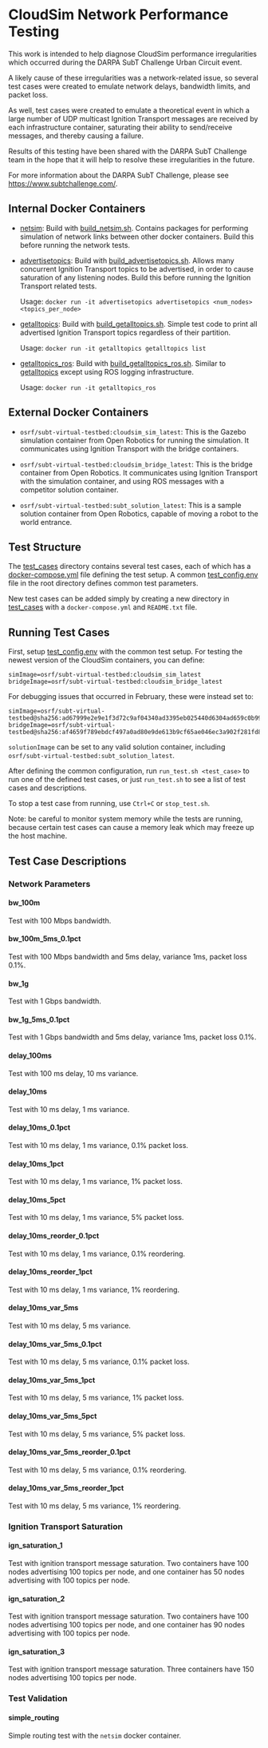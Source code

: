 # CloudSim Network Performance Testing

This work is intended to help diagnose CloudSim performance irregularities
which occurred during the DARPA SubT Challenge Urban Circuit event.

A likely cause of these irregularities was a network-related issue, so
several test cases were created to emulate network delays, bandwidth limits,
and packet loss. 

As well, test cases were created to emulate a theoretical event in which 
a large number of UDP multicast Ignition Transport messages are received by
each infrastructure container, saturating their ability to send/receive
messages, and thereby causing a failure.

Results of this testing have been shared with the DARPA SubT Challenge team
in the hope that it will help to resolve these irregularities in the future.

For more information about the DARPA SubT Challenge, please see
https://www.subtchallenge.com/.

## Internal Docker Containers

- [netsim](docker/netsim): Build with [build_netsim.sh](docker/build_netsim.sh). Contains packages for performing
  simulation of network links between other docker containers. Build this
  before running the network tests.

- [advertisetopics](docker/advertisetopics): Build with [build_advertisetopics.sh](docker/build_advertisetopics.sh). Allows many 
  concurrent Ignition Transport topics to be advertised, in order to cause
  saturation of any listening nodes. Build this before running the 
  Ignition Transport related tests.

  Usage: `docker run -it advertisetopics advertisetopics <num_nodes> <topics_per_node>`

- [getalltopics](docker/getalltopics): Build with [build_getalltopics.sh](docker/build_getalltopics.sh). Simple test code
  to print all advertised Ignition Transport topics regardless of their
  partition.

  Usage: `docker run -it getalltopics getalltopics list`

- [getalltopics_ros](docker/getalltopics_ros): Build with [build_getalltopics_ros.sh](docker/build_getalltopics_ros.sh). Similar
  to [getalltopics](docker/getalltopics) except using ROS logging infrastructure.

  Usage: `docker run -it getalltopics_ros`

## External Docker Containers

- `osrf/subt-virtual-testbed:cloudsim_sim_latest`: This is the Gazebo 
  simulation container from Open Robotics for running the simulation. 
  It communicates using Ignition Transport with the bridge containers.

- `osrf/subt-virtual-testbed:cloudsim_bridge_latest`: This is the bridge
  container from Open Robotics. It communicates using Ignition Transport
  with the simulation container, and using ROS messages with a competitor
  solution container.

- `osrf/subt-virtual-testbed:subt_solution_latest`: This is a sample
  solution container from Open Robotics, capable of moving a robot to the
  world entrance.

## Test Structure

The [test_cases](/test_cases) directory contains several test cases, each of which
has a [docker-compose.yml](test_cases/delay_10ms/docker-compose.yml) file defining the test setup. A common
[test_config.env](test_config.env) file in the root directory defines common test parameters.

New test cases can be added simply by creating a new directory in [test_cases](/test_cases) with a `docker-compose.yml` and `README.txt` file.

## Running Test Cases

First, setup [test_config.env](test_config.env) with the common test setup. For testing
the newest version of the CloudSim containers, you can define:

```
simImage=osrf/subt-virtual-testbed:cloudsim_sim_latest
bridgeImage=osrf/subt-virtual-testbed:cloudsim_bridge_latest
```

For debugging issues that occurred in February, these were instead set to:

```
simImage=osrf/subt-virtual-testbed@sha256:ad67999e2e9e1f3d72c9af04340ad3395eb025440d6304ad659c0b99bba83019
bridgeImage=osrf/subt-virtual-testbed@sha256:af4659f789ebdcf497a0ad80e9de613b9cf65ae046ec3a902f281fd835b8a317
```

`solutionImage` can be set to any valid solution container, including 
`osrf/subt-virtual-testbed:subt_solution_latest`.

After defining the common configuration, run `run_test.sh <test_case>` to run 
one of the defined test cases, or just `run_test.sh` to see a list of test 
cases and descriptions.

To stop a test case from running, use `Ctrl+C` or `stop_test.sh`.

Note: be careful to monitor system memory while the tests are running, because
certain test cases can cause a memory leak which may freeze up the host
machine.

## Test Case Descriptions

### Network Parameters

#### bw_100m
Test with 100 Mbps bandwidth.

#### bw_100m_5ms_0.1pct
Test with 100 Mbps bandwidth and 5ms delay, variance 1ms, packet loss 0.1%.

#### bw_1g
Test with 1 Gbps bandwidth.

#### bw_1g_5ms_0.1pct
Test with 1 Gbps bandwidth and 5ms delay, variance 1ms, packet loss 0.1%.

#### delay_100ms
Test with 100 ms delay, 10 ms variance.

#### delay_10ms
Test with 10 ms delay, 1 ms variance.

#### delay_10ms_0.1pct
Test with 10 ms delay, 1 ms variance, 0.1% packet loss.

#### delay_10ms_1pct
Test with 10 ms delay, 1 ms variance, 1% packet loss.

#### delay_10ms_5pct
Test with 10 ms delay, 1 ms variance, 5% packet loss.

#### delay_10ms_reorder_0.1pct
Test with 10 ms delay, 1 ms variance, 0.1% reordering.

#### delay_10ms_reorder_1pct
Test with 10 ms delay, 1 ms variance, 1% reordering.

#### delay_10ms_var_5ms
Test with 10 ms delay, 5 ms variance.

#### delay_10ms_var_5ms_0.1pct
Test with 10 ms delay, 5 ms variance, 0.1% packet loss.

#### delay_10ms_var_5ms_1pct
Test with 10 ms delay, 5 ms variance, 1% packet loss.

#### delay_10ms_var_5ms_5pct
Test with 10 ms delay, 5 ms variance, 5% packet loss.

#### delay_10ms_var_5ms_reorder_0.1pct
Test with 10 ms delay, 5 ms variance, 0.1% reordering.

#### delay_10ms_var_5ms_reorder_1pct
Test with 10 ms delay, 5 ms variance, 1% reordering.

### Ignition Transport Saturation

#### ign_saturation_1
Test with ignition transport message saturation. Two containers have 100 nodes
advertising 100 topics per node, and one container has 50 nodes advertising
with 100 topics per node.

#### ign_saturation_2
Test with ignition transport message saturation. Two containers have 100 nodes
advertising 100 topics per node, and one container has 90 nodes advertising
with 100 topics per node.

#### ign_saturation_3
Test with ignition transport message saturation. Three containers have 150 nodes
advertising 100 topics per node.

### Test Validation

#### simple_routing
Simple routing test with the `netsim` docker container.

